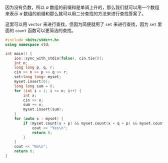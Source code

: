 因为没有负数，所以 $a$ 数组的前缀和是单调上升的，那么我们就可以用一个数组来表示 $a$ 数组的前缀和那么就可以用二分查找的方法来进行查找答案了。

这里可以用 `vector` 来进行查找，但因为简便就用了 `set` 来进行查找，因为 `set` 里面的 `count` 函数可以更简洁的查找。

```cpp
#include <bits/stdc++.h>
using namespace std;

int main() {
    ios::sync_with_stdio(false), cin.tie(0);
    int n;
    long long p, q, r;
    cin >> n >> p >> q >> r;
    set<long long> myset;
    myset.insert(0);
    long long sum = 0;
    for (int i = 1; i <= n; i++) {
        int x;
        cin >> x;
        sum += x;
        myset.insert(sum);
    }
    for (auto x : myset) {
        if (myset.count(x + p) && myset.count(x + q + p) && myset.count(x + q + p + r)) {
            cout << "Yes\n";
            return 0;
        }
    }
    cout << "No\n";
    return 0;
}
```